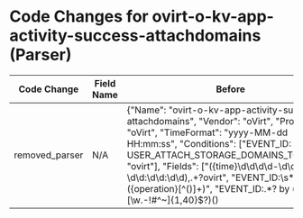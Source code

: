 # Code Changes for ovirt-o-kv-app-activity-success-attachdomains (Parser)

| Code Change | Field Name | Before | After |
|-------------|------------|--------|-------|
| removed_parser | N/A | {"Name": "ovirt-o-kv-app-activity-success-attachdomains", "Vendor": "oVirt", "Product": "oVirt", "TimeFormat": "yyyy-MM-dd HH:mm:ss", "Conditions": ["EVENT_ID: USER_ATTACH_STORAGE_DOMAINS_TO_POOL", "ovirt"], "Fields": ["({time}\d\d\d\d-\d\d-\d\d \d\d:\d\d:\d\d),.+?ovirt", "EVENT_ID:\s*({operation}[^\(\)]+)", "EVENT_ID:.*? by ({user}[\w\.\-\!\#\^\~]{1,40}\$?)(\)|\s|\.\s|\.$)", "({app}ovirt)"], "ParserVersion": "v1.0.0"} | N/A |
